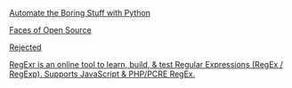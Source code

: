 [Automate the Boring Stuff with Python](https://automatetheboringstuff.com/#toc)  

[Faces of Open Source](http://www.facesofopensource.com)  

[Rejected](https://rejected.us)  

[RegExr is an online tool to learn, build, & test Regular Expressions (RegEx / RegExp). Supports JavaScript & PHP/PCRE RegEx.](https://regexr.com/)  
